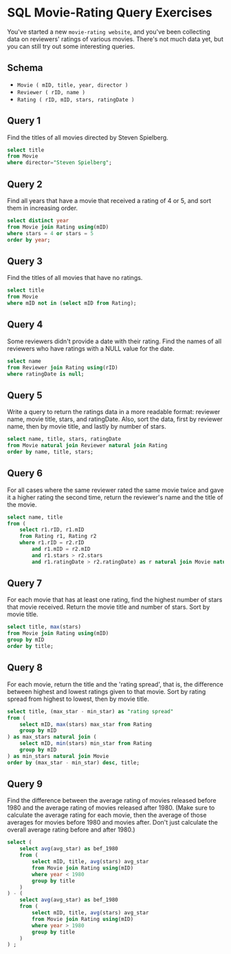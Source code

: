 # SQL Movie-Rating Query Exercises

You've started a new `movie-rating website`, and you've been collecting data on reviewers' ratings of various movies. There's not much data yet, but you can still try out some interesting queries.

## Schema

- `Movie ( mID, title, year, director )`
- `Reviewer ( rID, name )`
- `Rating ( rID, mID, stars, ratingDate )`

## Query 1

Find the titles of all movies directed by Steven Spielberg.

```sql
select title
from Movie
where director="Steven Spielberg";
```

## Query 2

Find all years that have a movie that received a rating of 4 or 5, and sort them in increasing order.

```sql
select distinct year
from Movie join Rating using(mID)
where stars = 4 or stars = 5
order by year;
```

## Query 3

Find the titles of all movies that have no ratings.

```sql
select title
from Movie
where mID not in (select mID from Rating);
```

## Query 4

Some reviewers didn't provide a date with their rating. Find the names of all reviewers who have ratings with a NULL value for the date.

```sql
select name
from Reviewer join Rating using(rID)
where ratingDate is null;
```

## Query 5

Write a query to return the ratings data in a more readable format: reviewer name, movie title, stars, and ratingDate. Also, sort the data, first by reviewer name, then by movie title, and lastly by number of stars.

```sql
select name, title, stars, ratingDate
from Movie natural join Reviewer natural join Rating
order by name, title, stars;
```

## Query 6

For all cases where the same reviewer rated the same movie twice and gave it a higher rating the second time, return the reviewer's name and the title of the movie.

```sql
select name, title
from (
    select r1.rID, r1.mID
    from Rating r1, Rating r2
    where r1.rID = r2.rID
        and r1.mID = r2.mID
        and r1.stars > r2.stars
        and r1.ratingDate > r2.ratingDate) as r natural join Movie natural join Reviewer;
```

## Query 7

For each movie that has at least one rating, find the highest number of stars that movie received. Return the movie title and number of stars. Sort by movie title.

```sql
select title, max(stars)
from Movie join Rating using(mID)
group by mID
order by title;
```

## Query 8

For each movie, return the title and the 'rating spread', that is, the difference between highest and lowest ratings given to that movie. Sort by rating spread from highest to lowest, then by movie title.

```sql
select title, (max_star - min_star) as "rating spread"
from (
    select mID, max(stars) max_star from Rating
    group by mID
) as max_stars natural join (
    select mID, min(stars) min_star from Rating
    group by mID
) as min_stars natural join Movie
order by (max_star - min_star) desc, title;
```

## Query 9

Find the difference between the average rating of movies released before 1980 and the average rating of movies released after 1980. (Make sure to calculate the average rating for each movie, then the average of those averages for movies before 1980 and movies after. Don't just calculate the overall average rating before and after 1980.)

```sql
select (
    select avg(avg_star) as bef_1980
    from (
        select mID, title, avg(stars) avg_star
        from Movie join Rating using(mID)
        where year < 1980
        group by title
    )
) - (
    select avg(avg_star) as bef_1980
    from (
        select mID, title, avg(stars) avg_star
        from Movie join Rating using(mID)
        where year > 1980
        group by title
    )
) ;
```
